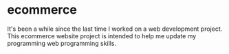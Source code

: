 # ecommerce
It's been a while since the last time I worked on a web development project. This ecommerce website project is intended to help me update my programming web programming skills.
